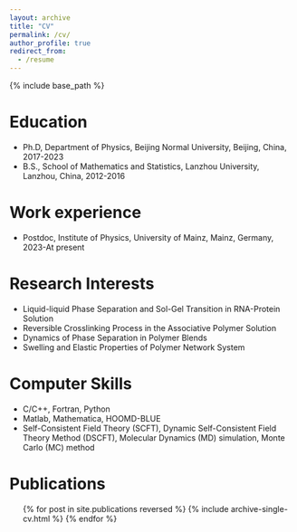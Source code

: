 ```yaml
---
layout: archive
title: "CV"
permalink: /cv/
author_profile: true
redirect_from:
  - /resume
---
```


{% include base_path %}

Education
======
* Ph.D, Department of Physics, Beijing Normal University, Beijing, China, 2017-2023
* B.S., School of Mathematics and Statistics, Lanzhou University, Lanzhou, China, 2012-2016

Work experience
======
* Postdoc, Institute of Physics, University of Mainz, Mainz, Germany, 2023-At present

Research Interests
======
* Liquid-liquid Phase Separation and Sol-Gel Transition in RNA-Protein Solution
* Reversible Crosslinking Process in the Associative Polymer Solution
* Dynamics of Phase Separation in Polymer Blends
* Swelling and Elastic Properties of Polymer Network System

Computer Skills
======
* C/C++, Fortran, Python
* Matlab, Mathematica, HOOMD-BLUE
* Self-Consistent Field Theory (SCFT), Dynamic Self-Consistent Field Theory Method (DSCFT), Molecular Dynamics (MD) simulation, Monte Carlo (MC) method

Publications
======
  <ul>{% for post in site.publications reversed %}
    {% include archive-single-cv.html %}
  {% endfor %}</ul>
